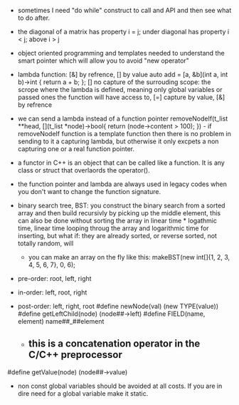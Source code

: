 - sometimes I need "do while" construct to call and API and then see what to do after.
- the diagonal of a matrix has property i = j; under diagonal has property i < j; above i > j
- object oriented programming and templates needed to understand the smart pointer which will allow you to avoid "new operator"
- lambda function: [&] by refrence, [] by value
	auto add = [a, &b](int a, int b)->int
	{
		return a + b;
	};
	[] no capture of the surrouding scope: the scrope where the lambda is defined, meaning only global variables or passed ones the function will have access to, [=] capture by value, [&] by refrence  
- we can send a lambda instead of a function pointer
	removeNodeIf(t_list **head, [](t_list *node)->bool{
		return (node->content > 100);
	})
		- if removeNodeIf function is a template function then there is no problem in sending to it a capturing lambda, but otherwise it only excpets a non capturing one or a real function pointer.
- a functor in C++ is an object that can be called like a function. It is any class or struct that overlaords the operator().
- the function pointer and lambda are always used in legacy codes when you don't want to change the function signature.

- binary search tree, BST: you construct the binary search from a sorted array and then build recursivly by picking up the middle element, this can also be done without sorting the array in linear time * logathmic time, linear time looping throug the array and logarithmic time for inserting, but what if: they are already sorted, or reverse sorted, not totally random, will 
	- you can make an array on the fly like this: makeBST(new int[]{1, 2, 3, 4, 5, 6, 7}, 0, 6);
- pre-order: root, left, right 
- in-order: left, root, right
- post-order: left, right, root
#define newNode(val) (new TYPE(value))
#define getLeftChild(node) (node##->left)
#define FIELD(name, element) name##_##element
	- ## this is a concatenation operator in the C/C++ preprocessor
#define getValue(node) (node##->value)
- non const global variables should be avoided at all costs. If you are in dire need for a global variable make it static.
